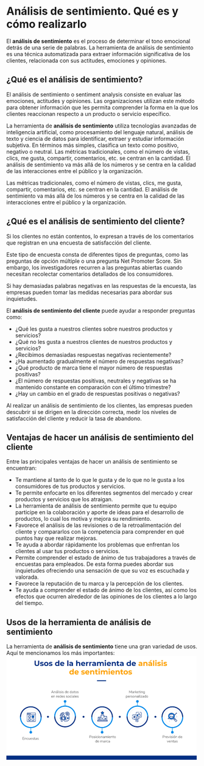 # Análisis de sentimiento. Qué es y cómo realizarlo  
El **análisis de sentimiento** es el proceso de determinar el tono emocional detrás de una serie de palabras. La herramienta de análisis de sentimiento es una técnica automatizada para extraer información significativa de los clientes, relacionada con sus actitudes, emociones y opiniones.  

## ¿Qué es el análisis de sentimiento? 
El análisis de sentimiento o sentiment analysis consiste en evaluar las emociones, actitudes y opiniones. Las organizaciones utilizan este método para obtener información que les permita comprender la forma en la que los clientes reaccionan respecto a un producto o servicio específico. 

La herramienta de **análisis de sentimiento** utiliza tecnologías avanzadas de inteligencia artificial, como procesamiento del lenguaje natural, análisis de texto y ciencia de datos para identificar, extraer y estudiar información subjetiva. En términos más simples, clasifica un texto como positivo, negativo o neutral.
Las métricas tradicionales, como el número de vistas, clics, me gusta, compartir, comentarios, etc. se centran en la cantidad. El análisis de sentimiento va más allá de los números y se centra en la calidad de las interacciones entre el público y la organización.  

Las métricas tradicionales, como el número de vistas, clics, me gusta, compartir, comentarios, etc. se centran en la cantidad. El análisis de sentimiento va más allá de los números y se centra en la calidad de las interacciones entre el público y la organización.  

## ¿Qué es el análisis de sentimiento del cliente?   
Si los clientes no están contentos, lo expresan a través de los comentarios que registran en una encuesta de satisfacción del cliente.

Este tipo de encuesta consta de diferentes tipos de preguntas, como las preguntas de opción múltiple o una pregunta Net Promoter Score. Sin embargo, los investigadores recurren a las preguntas abiertas cuando necesitan recolectar comentarios detallados de los consumidores.  

Si hay demasiadas palabras negativas en las respuestas de la encuesta, las empresas pueden tomar las medidas necesarias para abordar sus inquietudes.  

El **análisis de sentimiento del cliente** puede ayudar a responder preguntas como:  

- ¿Qué les gusta a nuestros clientes sobre nuestros productos y servicios?
- ¿Qué no les gusta a nuestros clientes de nuestros productos y servicios?
- ¿Recibimos demasiadas respuestas negativas recientemente?
- ¿Ha aumentado gradualmente el número de respuestas negativas?
- ¿Qué producto de marca tiene el mayor número de respuestas positivas?
- ¿El número de respuestas positivas, neutrales y negativas se ha mantenido constante en comparación con el último trimestre?
- ¿Hay un cambio en el grado de respuestas positivas o negativas?  

Al realizar un análisis de sentimiento de los clientes, las empresas pueden descubrir si se dirigen en la dirección correcta, medir los niveles de satisfacción del cliente y reducir la tasa de abandono.  

## Ventajas de hacer un análisis de sentimiento del cliente   
Entre las principales ventajas de hacer un análisis de sentimiento se encuentran:  

- Te mantiene al tanto de lo que le gusta y de lo que no le gusta a los consumidores de tus productos y servicios.
- Te permite enfocarte en los diferentes segmentos del mercado y crear productos y servicios que los atraigan.
- La herramienta de análisis de sentimiento permite que tu equipo participe en la colaboración y aporte de ideas para el desarrollo de productos, lo cual los motiva y mejora su rendimiento.
- Favorece el análisis de las revisiones o de la retroalimentación del cliente y compararlos con la competencia para comprender en qué puntos hay que realizar mejoras.
- Te ayuda a abordar rápidamente los problemas que enfrentan los clientes al usar tus productos o servicios.
- Permite comprender el estado de ánimo de tus trabajadores a través de encuestas para empleados. De esta forma puedes abordar sus inquietudes ofreciendo una sensación de que su voz es escuchada y valorada.
- Favorece la reputación de tu marca y la percepción de los clientes.
- Te ayuda a comprender el estado de ánimo de los clientes, así como los efectos que ocurren alrededor de las opiniones de los clientes a lo largo del tiempo. 

## Usos de la herramienta de análisis de sentimiento  
La herramienta de **análisis de sentimiento** tiene una gran variedad de usos. Aquí te mencionamos los más importantes:  
<img src="https://github.com/luishernand/Mis-proyectos-de-ML-por-tipo-Industrias/blob/main/Retail/analisis%20de%20sentimiento/info-analisis-de-sentimientos1.jpg" heiht= 750 width= 500 alt=" "> 

